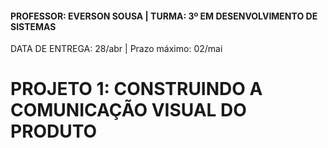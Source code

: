  #### PROFESSOR: EVERSON SOUSA | TURMA: 3º EM DESENVOLVIMENTO DE SISTEMAS

DATA DE ENTREGA: 28/abr | Prazo máximo: 02/mai

# PROJETO 1: CONSTRUINDO A COMUNICAÇÃO VISUAL DO PRODUTO
<!--
## 📜 Introdução (Briefing de Cliente)

Você foi contratado por uma startup de tecnologia para criar **toda a base visual do seu novo produto**.

A empresa quer transmitir **modernidade**, **acessibilidade** e **inovação**.

O produto será uma **plataforma para gerenciar equipes remotas** (tipo um "Trello" para startups pequenas).

O projeto deve conter:

1. Definição de **cores principais e secundárias**.
2. Escolha da **tipografia** (fonte) principal e secundária.
3. Seleção de **elementos visuais** que combinem com a marca (ícones, padrões, gráficos).

---

## 📋 Mão na Massa!

Crie um pequeno portfólio (apresentação) contendo:

### 1. 🎨 Cores

- Defina 2 **cores principais** e 2 **cores secundárias** para o produto.
- Justifique a escolha: o que essas cores transmitem para o público?

**Exemplo Visual:**

| Cor | Código Hexadecimal | Justificativa |
| --- | --- | --- |
| Azul Claro | #4FC3F7 | Passa leveza e modernidade |
| Cinza Escuro | #455A64 | Seriedade e estabilidade |

---

### 2. 🔠 Tipografia

- Escolha 1 **fonte principal** (para títulos) e 1 **fonte secundária** (para textos corridos).
- Explique por que essas fontes combinam com seu produto.

**Exemplo Visual:**

| Fonte | Estilo | Aplicação |
| --- | --- | --- |
| Montserrat | Moderna, limpa | Títulos |
| Roboto | Legível, amigável | Texto normal |

---

### 3. 🖼️ Elementos Visuais

- Escolha ícones ou padrões que irão reforçar a identidade da startup.
- Pode desenhar, usar bancos de imagens gratuitos ou criar no Canva/Figma.

**Exemplo Visual:**

<img src="./image.png">

---

## 📢 Entregáveis:

Monte tudo e adicione no seu Github em um README contendo:

✅ Paleta de Cores + justificativa

✅ Tipografia + justificativa

✅ Exemplos de Elementos Visuais

A organização do projeto fica por sua conta, capriche!

Boas práticas! :call_me_hand: